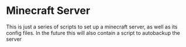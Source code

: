 # Minecraft Server

This is just a series of scripts to set up a minecraft server, as well as its config files.
In the future this will also contain a script to autobackup the server